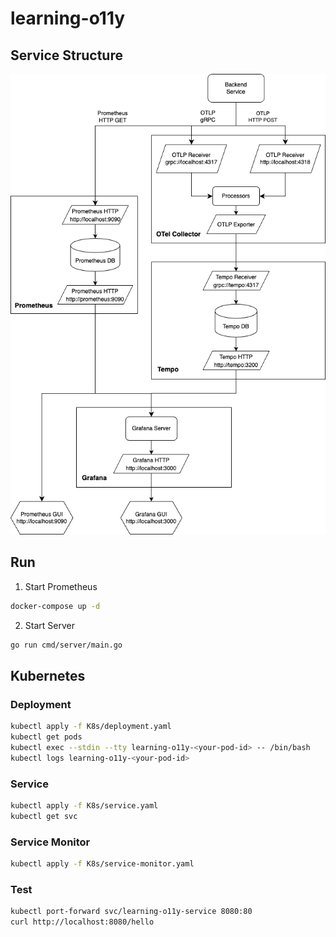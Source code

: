 # learning-o11y

## Service Structure

![image](./figure/structure.png)

## Run

1. Start Prometheus

```sh
docker-compose up -d
```

2. Start Server

```sh
go run cmd/server/main.go
```

## Kubernetes

### Deployment

```sh
kubectl apply -f K8s/deployment.yaml
kubectl get pods
kubectl exec --stdin --tty learning-o11y-<your-pod-id> -- /bin/bash
kubectl logs learning-o11y-<your-pod-id>
```

### Service

```sh
kubectl apply -f K8s/service.yaml
kubectl get svc
```

### Service Monitor

```sh
kubectl apply -f K8s/service-monitor.yaml
```

### Test

```sh
kubectl port-forward svc/learning-o11y-service 8080:80
curl http://localhost:8080/hello
```
